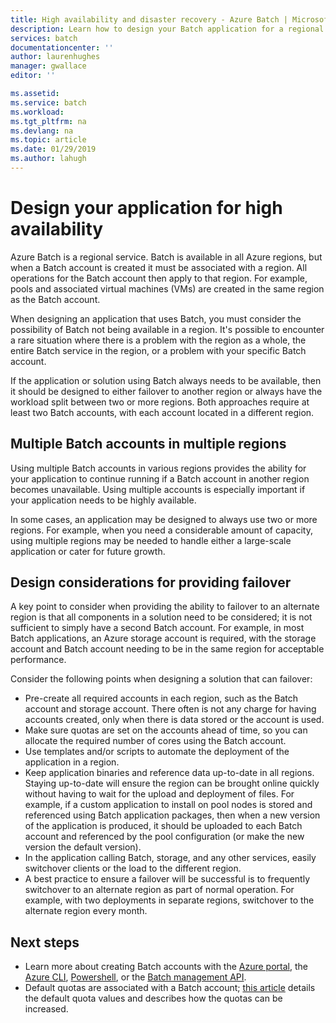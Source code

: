 ```yaml
---
title: High availability and disaster recovery - Azure Batch | Microsoft Docs
description: Learn how to design your Batch application for a regional outage
services: batch
documentationcenter: ''
author: laurenhughes
manager: gwallace
editor: ''

ms.assetid: 
ms.service: batch
ms.workload: 
ms.tgt_pltfrm: na
ms.devlang: na
ms.topic: article
ms.date: 01/29/2019
ms.author: lahugh
---
```


# Design your application for high availability

Azure Batch is a regional service. Batch is available in all Azure regions, but when a Batch account is created it must be associated with a region. All operations for the Batch account then apply to that region. For example, pools and associated virtual machines (VMs) are created in the same region as the Batch account.

When designing an application that uses Batch, you must consider the possibility of Batch not being available in a region. It's possible to encounter a rare situation where there is a problem with the region as a whole, the entire Batch service in the region, or a problem with your specific Batch account.

If the application or solution using Batch always needs to be available, then it should be designed to either failover to another region or always have the workload split between two or more regions. Both approaches require at least two Batch accounts, with each account located in a different region.

## Multiple Batch accounts in multiple regions

Using multiple Batch accounts in various regions provides the ability for your application to continue running if a Batch account in another region becomes unavailable. Using multiple accounts is especially important if your application needs to be highly available.

In some cases, an application may be designed to always use two or more regions. For example, when you need a considerable amount of capacity, using multiple regions may be needed to handle either a large-scale application or cater for future growth.

## Design considerations for providing failover

A key point to consider when providing the ability to failover to an alternate region is that all components in a solution need to be considered; it is not sufficient to simply have a second Batch account. For example, in most Batch applications, an Azure storage account is required, with the storage account and Batch account needing to be in the same region for acceptable performance.

Consider the following points when designing a solution that can failover:

- Pre-create all required accounts in each region, such as the Batch account and storage account. There often is not any charge for having accounts created, only when there is data stored or the account is used.
- Make sure quotas are set on the accounts ahead of time, so you can allocate the required number of cores using the Batch account.
- Use templates and/or scripts to automate the deployment of the application in a region.
- Keep application binaries and reference data up-to-date in all regions. Staying up-to-date will ensure the region can be brought online quickly without having to wait for the upload and deployment of files. For example, if a custom application to install on pool nodes is stored and referenced using Batch application packages, then when a new version of the application is produced, it should be uploaded to each Batch account and referenced by the pool configuration (or make the new version the default version).
- In the application calling Batch, storage, and any other services, easily switchover clients or the load to the different region.
- A best practice to ensure a failover will be successful is to frequently switchover to an alternate region as part of normal operation. For example, with two deployments in separate regions, switchover to the alternate region every month.

## Next steps

- Learn more about creating Batch accounts with the [Azure portal](batch-account-create-portal.md), the [Azure CLI](cli-samples.md), [Powershell](batch-powershell-cmdlets-get-started.md), or the [Batch management API](batch-management-dotnet.md).
- Default quotas are associated with a Batch account; [this article](batch-quota-limit.md) details the default quota values and describes how the quotas can be increased.

